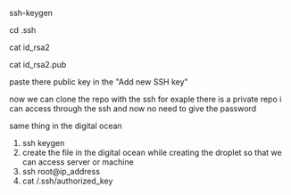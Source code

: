 ssh-keygen

cd .ssh

cat id_rsa2

cat id_rsa2.pub

<!-- ADD IN THE GITHUB TO AVOID ENTER PASSWORD EVERYTIME WE NEED TO PUSH THE CODE
 -->

paste there public key in the "Add new SSH key"

now we can clone the repo with the ssh
for exaple there is a private repo i can access through the ssh and now no need to give the password

same thing in the digital ocean

1. ssh keygen
2. create the file in the digital ocean while creating the droplet so that we can access server or machine
3. ssh root@ip_address
4. cat /.ssh/authorized_key
